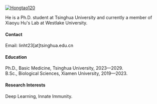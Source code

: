 [![Hongtao120](https://img.shields.io/badge/Hongtao120-github-blue?logo=github)](https://github.com/Hongtao120)

He is a Ph.D. student at Tsinghua University and currently a member of Xiaoyu Hu's Lab at Westlake University.

#### Contact

Email: linht23[at]tsinghua.edu.cn

#### Education
Ph.D., Basic Medicine, Tsinghua University, 2023—2029.\
B.Sc., Biological Sciences, Xiamen University, 2019—2023.

#### Research Interests
Deep Learning, Innate Immunity.
